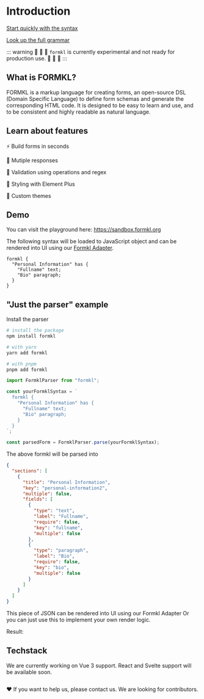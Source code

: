 <script setup>
import ButtonCard from "/components/ButtonCard.vue";
import VueLogo from '/components/icons/Vue.vue';
import ReactLogo from '/components/icons/React.vue';

const frameworks = [
  {
    name: "Vue 3",
    image: VueLogo,
    link: "/installation/vue",
  },
  {
    name: "React",
    image: ReactLogo,
    link: "/installation/react",
  },
]
</script>

# Introduction

[Start quickly with the syntax](/syntax/form)

[Look up the full grammar](/learning/grammar)

::: warning
🚧 🚧 🚧 `formkl` is currently experimental and not ready for production use. 🚧 🚧 🚧
:::

## What is FORMKL?

FORMKL is a markup language for creating forms, an open-source DSL (Domain Specific Language) to define form schemas and generate the corresponding HTML code. It is designed to be easy to learn and use, and to be consistent and highly readable as natural language.

## Learn about features

⚡️ Build forms in seconds

🍡 Mutiple responses

💪 Validation using operations and regex

💄 Styling with Element Plus

🎨 Custom themes

## Demo

You can visit the playground here: https://sandbox.formkl.org

The following syntax will be loaded to JavaScript object and can be rendered into UI using our [Formkl Adapter](/adapters/vue).

```text
formkl {
  "Personal Information" has {
    "Fullname" text;
    "Bio" paragraph;
  }
}
```

<div>
  <formkl syntax="formkl {'Personal Information' has {'Fullname' text;'Bio' paragraph;}}"></formkl>
</div>

## "Just the parser" example

Install the parser

```bash
# install the package
npm install formkl

# with yarn
yarn add formkl

# with pnpm
pnpm add formkl
```

```javascript
import FormklParser from "formkl";

const yourFormklSyntax = `
  formkl {
    "Personal Information" has {
      "Fullname" text;
      "Bio" paragraph;
    }
  }
`;

const parsedForm = FormklParser.parse(yourFormklSyntax);
```

The above formkl will be parsed into

```json
{
  "sections": [
    {
      "title": "Personal Information",
      "key": "personal-information2",
      "multiple": false,
      "fields": [
        {
          "type": "text",
          "label": "Fullname",
          "require": false,
          "key": "fullname",
          "multiple": false
        },
        {
          "type": "paragraph",
          "label": "Bio",
          "require": false,
          "key": "bio",
          "multiple": false
        }
      ]
    }
  ]
}
```

This piece of JSON can be rendered into UI using our Formkl Adapter
Or you can just use this to implement your own render logic.

Result:

<div>
  <formkl syntax="formkl {'Personal Information' has {'Fullname' text;'Bio' paragraph;}}"></formkl>
</div>


## Techstack

We are currently working on Vue 3 support. React and Svelte support will be available soon.

<div class="frameworks-container">
  <a :href="framework.link" v-for="framework in frameworks">
    <ButtonCard>
      <template #image>
        <component :is="framework.image"></component>
      </template>
      <template #title>
          {{ framework.name }}
      </template>
    </ButtonCard>
  </a>
</div>

<style>
  .frameworks-container {
    display: flex;
    flex-wrap: wrap;
    gap: 1rem;
  }
</style>

❤️ If you want to help us, please contact us. We are looking for contributors.
